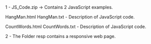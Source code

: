1 - JS_Code.zip -> Contains 2 JavaScript examples. 

HangMan.html
HangMan.txt - Description of JavaScript code.

CountWords.html 
CountWords.txt - Description of JavaScript code.

2 - The Folder resp contains a responsive web page.